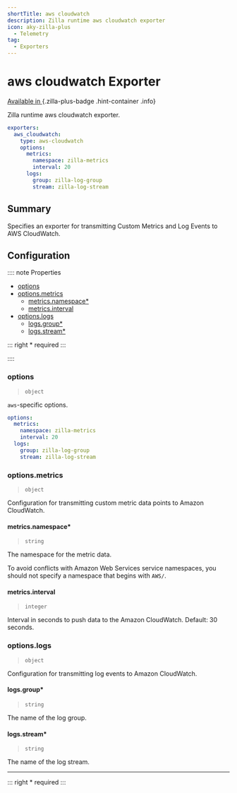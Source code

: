 ```yaml
---
shortTitle: aws cloudwatch
description: Zilla runtime aws cloudwatch exporter
icon: aky-zilla-plus
  - Telemetry
tag:
  - Exporters
---
```


# aws cloudwatch Exporter

[Available in <ZillaPlus/>](https://www.aklivity.io/products/zilla-plus)
{.zilla-plus-badge .hint-container .info}

Zilla runtime aws cloudwatch exporter.

```yaml {3}
exporters:
  aws_cloudwatch:
    type: aws-cloudwatch
    options:
      metrics:
        namespace: zilla-metrics
        interval: 20
      logs:
        group: zilla-log-group
        stream: zilla-log-stream
```

## Summary

Specifies an exporter for transmitting Custom Metrics and Log Events to AWS CloudWatch.

## Configuration

:::: note Properties

- [options](#options)
- [options.metrics](#options-metrics)
  - [metrics.namespace\*](#metrics-namespace)
  - [metrics.interval](#metrics-interval)
- [options.logs](#options-logs)
  - [logs.group\*](#logs-group)
  - [logs.stream\*](#logs-stream)

::: right
\* required
:::

::::

### options

> `object`

`aws`-specific options.

```yaml
options:
  metrics:
    namespace: zilla-metrics
    interval: 20
  logs:
    group: zilla-log-group
    stream: zilla-log-stream
```

### options.metrics

> `object`

Configuration for transmitting custom metric data points to Amazon CloudWatch.

#### metrics.namespace\*

> `string`

The namespace for the metric data.

To avoid conflicts with Amazon Web Services service namespaces, you should not specify a namespace that begins with `AWS/`.

#### metrics.interval

> `integer`

Interval in seconds to push data to the Amazon CloudWatch. Default: 30 seconds.

### options.logs

> `object`

Configuration for transmitting log events to Amazon CloudWatch.

#### logs.group\*

> `string`

The name of the log group.

#### logs.stream\*

> `string`

The name of the log stream.

---

::: right
\* required
:::
